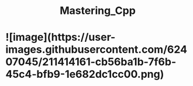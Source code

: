 <h1 align="center"> Mastering_Cpp <h1>
![image](https://user-images.githubusercontent.com/62407045/211414161-cb56ba1b-7f6b-45c4-bfb9-1e682dc1cc00.png)
